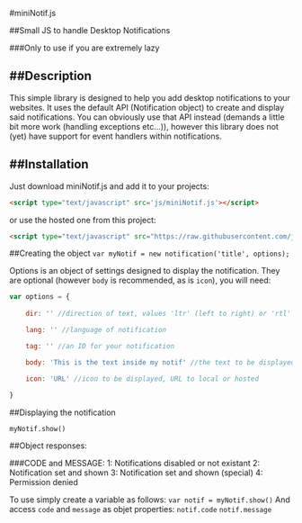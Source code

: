 #miniNotif.js

##Small JS to handle Desktop Notifications

###Only to use if you are extremely lazy

##Description
----
This simple library is designed to help you add desktop notifications to your websites. It uses the default API (Notification object) to create and display said notifications.
You can obviously use that API instead (demands a little bit more work (handling exceptions etc...)), however this library does not (yet) have support for event handlers within
notifications.

##Installation
----
Just download miniNotif.js and add it to your projects:
```html
<script type="text/javascript" src='js/miniNotif.js'></script>
```
or use the hosted one from this project:
```html
<script type="text/javascript" src="https://raw.githubusercontent.com/jsmrcaga/miniNotif/master/miniNotif.js"></script>
```

##Creating the object
`var myNotif = new notification('title', options);`

Options is an object of settings designed to display the notification. They are optional (however `body` is recommended, as is `icon`), you will need:

```javascript
var options = {
	
	dir: '' //direction of text, values 'ltr' (left to right) or 'rtl' (right to left)

	lang: '' //language of notification

	tag: '' //an ID for your notification

	body: 'This is the text inside my notif' //the text to be displayed in your notification

	icon: 'URL' //icon to be displayed, URL to local or hosted
	
}

```
##Displaying the notification

`myNotif.show()`

##Object responses:

###CODE and MESSAGE:
	1: Notifications disabled or not existant
	2: Notification set and shown
	3: Notification set and shown (special)
	4: Permission denied

To use simply create a variable as follows:
	`var notif = myNotif.show()`
And access `code` and `message` as objet properties:
	`notif.code`
	`notif.message`